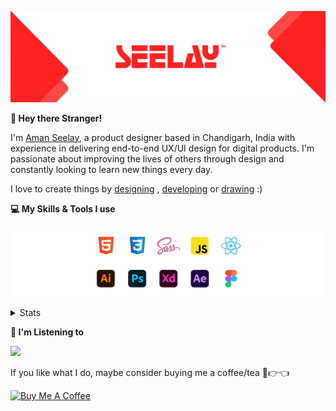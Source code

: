 [![banner](./images/seelay.svg)](https://www.seelay.in)

**👋 Hey there Stranger!**

I'm [Aman Seelay](https://www.seelay.in), a product designer based in Chandigarh, India with experience in delivering end-to-end UX/UI design for digital products. I'm passionate about improving the lives of others through design and constantly looking to learn new things every day.

I love to create things by [designing](https://www.seelay.in/#work) , [developing](https://www.seelay.in/#projects) or [drawing](https://art.seelay.in) :)

**💻 My Skills & Tools I use**

[![banner](./images/skills&tools.svg)](https://www.seelay.in/about)

<details>
  <summary>Stats</summary>

---

<!--START_SECTION:waka-->
![Profile Views](http://img.shields.io/badge/Profile%20Views-9-blue)

**🐱 My GitHub Data** 

> 📦 509.9 kB Used in GitHub's Storage 
 > 
> 🏆 413 Contributions in the Year 2023
 > 
> 💼 Opted to Hire
 > 
> 📜 1 Public Repository 
 > 
> 🔑 45 Private Repository 
 > 
**I'm a Night 🦉** 

```text
🌞 Morning                290 commits         ████░░░░░░░░░░░░░░░░░░░░░   17.96 % 
🌆 Daytime                283 commits         ████░░░░░░░░░░░░░░░░░░░░░   17.52 % 
🌃 Evening                472 commits         ███████░░░░░░░░░░░░░░░░░░   29.23 % 
🌙 Night                  570 commits         █████████░░░░░░░░░░░░░░░░   35.29 % 
```
📅 **I'm Most Productive on Sunday** 

```text
Monday                   218 commits         ███░░░░░░░░░░░░░░░░░░░░░░   13.50 % 
Tuesday                  284 commits         ████░░░░░░░░░░░░░░░░░░░░░   17.59 % 
Wednesday                151 commits         ██░░░░░░░░░░░░░░░░░░░░░░░   09.35 % 
Thursday                 270 commits         ████░░░░░░░░░░░░░░░░░░░░░   16.72 % 
Friday                   183 commits         ███░░░░░░░░░░░░░░░░░░░░░░   11.33 % 
Saturday                 208 commits         ███░░░░░░░░░░░░░░░░░░░░░░   12.88 % 
Sunday                   301 commits         █████░░░░░░░░░░░░░░░░░░░░   18.64 % 
```


📊 **This Week I Spent My Time On** 

```text
🕑︎ Time Zone: Asia/Kolkata

💬 Programming Languages: 
JSON                     3 hrs 44 mins       █████████░░░░░░░░░░░░░░░░   34.83 % 
Other                    3 hrs 15 mins       ████████░░░░░░░░░░░░░░░░░   30.37 % 
TypeScript               2 hrs 10 mins       █████░░░░░░░░░░░░░░░░░░░░   20.20 % 
JavaScript               32 mins             █░░░░░░░░░░░░░░░░░░░░░░░░   05.03 % 
CSS                      27 mins             █░░░░░░░░░░░░░░░░░░░░░░░░   04.31 % 

🔥 Editors: 
VS Code                  7 hrs 28 mins       █████████████████░░░░░░░░   69.64 % 
Edge                     3 hrs 15 mins       ████████░░░░░░░░░░░░░░░░░   30.36 % 

💻 Operating System: 
Windows                  10 hrs 44 mins      █████████████████████████   100.00 % 
```

**I Mostly Code in JavaScript** 

```text
JavaScript               32 repos            █████████████████░░░░░░░░   68.09 % 
TypeScript               12 repos            ██████░░░░░░░░░░░░░░░░░░░   25.53 % 
Java                     3 repos             ██░░░░░░░░░░░░░░░░░░░░░░░   06.38 % 
```




 Last Updated on 20/09/2023 06:38:51 UTC
<!--END_SECTION:waka-->

---

 </details>

**🎵 I'm Listening to**

<object data="https://now-play.vercel.app/api/generate?uid=7a17a86e-d6b7-43b5-8d9c-1d6dae42a779" >

  <img src="https://now-play.vercel.app/api/generate?uid=7a17a86e-d6b7-43b5-8d9c-1d6dae42a779" />

</object>

If you like what I do, maybe consider buying me a coffee/tea 🥺👉👈

<a href="https://www.buymeacoffee.com/seelay" target="_blank"><img src="https://cdn.buymeacoffee.com/buttons/v2/default-red.png" alt="Buy Me A Coffee" width="150" ></a>
